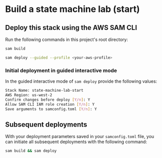 # Build a state machine lab (start)

## Deploy this stack using the AWS SAM CLI

Run the following commands in this project's root directory:

```bash
sam build
```
```bash
sam deploy --guided --profile <your-aws-profile>
```

### Initial deployment in guided interactive mode

In the guided interactive mode of `sam deploy` provide the following values:
```bash
Stack Name: state-machine-lab-start
AWS Region: us-west-2
Confirm changes before deploy [Y/n]: Y
Allow SAM CLI IAM role creation [Y/n]: Y
Save arguments to samconfig.toml [Y/n]: Y
```

## Subsequent deployments

With your deployment parameters saved in your `samconfig.toml` file, you can initiate all subsequent deployments with the following command:

```bash
sam build && sam deploy
```